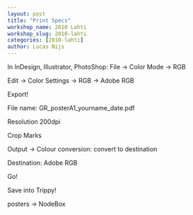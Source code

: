 ```yaml
---
layout: post
title: "Print Specs"
workshop_name: 2010 Lahti
workshop_slug: 2010-lahti
categories: [2010-lahti]
author: Lucas Nijs
---
```

In InDesign, Illustrator, PhotoShop: File -&gt; Color Mode -&gt; RGB

Edit -&gt; Color Settings -&gt; RGB -&gt; Adobe RGB

Export!

File name: GR_posterA1_yourname_date.pdf

Resolution 200dpi

Crop Marks

Output -&gt; Colour conversion: convert to destination

Destination: Adobe RGB

Go!

Save into Trippy!

posters -&gt; NodeBox
